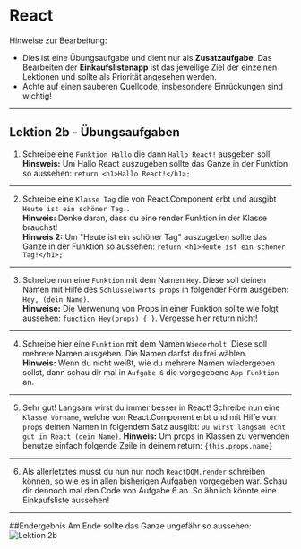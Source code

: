 # React

Hinweise zur Bearbeitung:

- Dies ist eine Übungsaufgabe und dient nur als **Zusatzaufgabe**. Das Bearbeiten der
  **Einkaufslistenapp** ist das jeweilige Ziel der einzelnen Lektionen und sollte als Priorität angesehen werden.
- Achte auf einen sauberen Quellcode, insbesondere Einrückungen sind wichtig!

---

## Lektion 2b - Übungsaufgaben

1. Schreibe eine `Funktion Hallo` die dann `Hallo React!` ausgeben soll. <br>
**Hinsweis:** Um Hallo React auszugeben sollte das Ganze in der Funktion so aussehen: `return <h1>Hallo React!</h1>;`
---
2. Schreibe eine `Klasse Tag` die von React.Component erbt und ausgibt `Heute ist ein schöner Tag!`. <br>
**Hinweis:** Denke daran, dass du eine render Funktion in der Klasse brauchst! <br>
**Hinweis 2:** Um "Heute ist ein schöner Tag" auszugeben sollte das Ganze in der Funktion so aussehen: `return <h1>Heute ist ein schöner Tag!</h1>;`
---
3. Schreibe nun eine `Funktion` mit dem Namen `Hey`. Diese soll deinen Namen mit Hilfe des `Schlüsselworts props` in folgender Form ausgeben: `Hey, (dein Name)`. <br>
**Hinweise:** Die Verwenung von Props in einer Funktion sollte wie folgt aussehen: `function Hey(props) { }`.
Vergesse hier return nicht!
---
4. Schreibe hier eine `Funktion` mit dem Namen `Wiederholt`. Diese soll mehrere Namen ausgeben. Die Namen darfst du frei wählen. <br>
**Hinweis:** Wenn du nicht weißt, wie du mehrere Namen wiedergeben sollst, dann schau dir mal in `Aufgabe 6` die vorgegebene `App Funktion` an.
---
5. Sehr gut! Langsam wirst du immer besser in React! Schreibe nun eine `Klasse Vorname`, welche von React.Component erbt und mit Hilfe von `props` 
deinen Namen in folgendem Satz ausgibt: `Du wirst langsam echt gut in React (dein Name)`.
**Hinweis:** Um props in Klassen zu verwenden benutze einfach folgende Zeile in deinem return: `{this.props.name}`
---
6. Als allerletztes musst du nun nur noch `ReactDOM.render` schreiben können, so wie es in allen bisherigen Aufgaben vorgegeben war. Schau dir dennoch mal
den Code von Aufgabe 6 an. So ähnlich könnte eine Einkaufsliste aussehen!

___
##Endergebnis
Am Ende sollte das Ganze ungefähr so aussehen:  
![Lektion 2b](../../img/lösungsBilder/lektion2b.png)